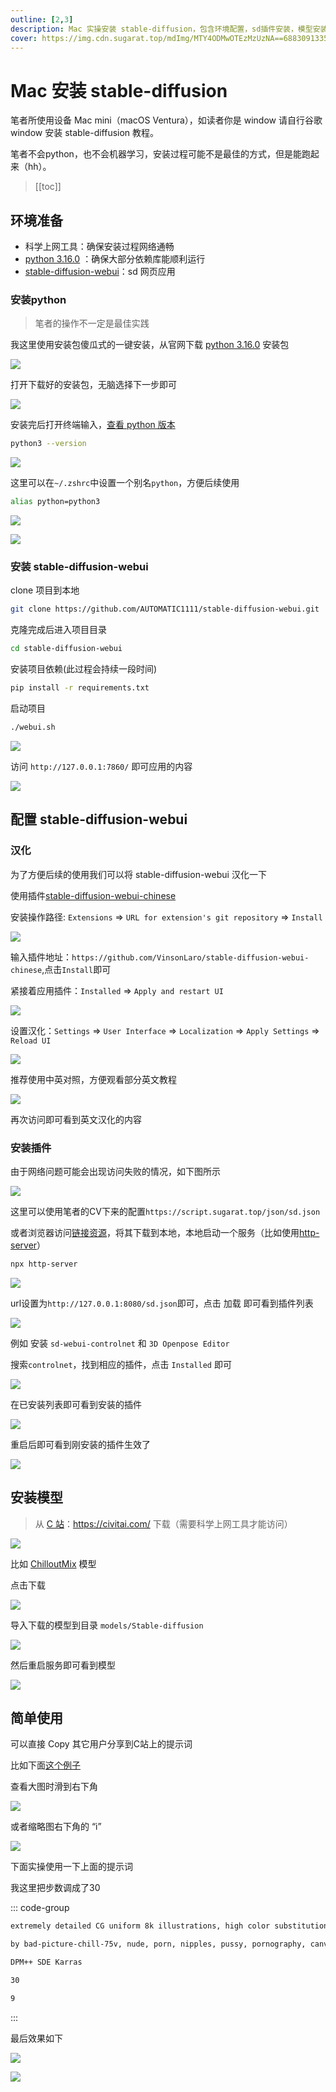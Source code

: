 ```yaml
---
outline: [2,3]
description: Mac 实操安装 stable-diffusion，包含环境配置，sd插件安装，模型安装等内容
cover: https://img.cdn.sugarat.top/mdImg/MTY4ODMwOTEzMzUzNA==688309133534
---
```

# Mac 安装 stable-diffusion

笔者所使用设备 Mac mini（macOS Ventura），如读者你是 window 请自行谷歌 window 安装 stable-diffusion 教程。

笔者不会python，也不会机器学习，安装过程可能不是最佳的方式，但是能跑起来（hh）。

>[[toc]]

## 环境准备
* 科学上网工具：确保安装过程网络通畅
* [python 3.16.0](https://www.python.org/downloads/release/python-3106/) ：确保大部分依赖库能顺利运行
* [stable-diffusion-webui](https://github.com/AUTOMATIC1111/stable-diffusion-webui)：sd 网页应用


### 安装python
>笔者的操作不一定是最佳实践

我这里使用安装包傻瓜式的一键安装，从官网下载 [python 3.16.0](https://www.python.org/downloads/release/python-3106/) 安装包

![](https://img.cdn.sugarat.top/mdImg/MTY4ODMwMDc3OTM2Mg==688300779362)

打开下载好的安装包，无脑选择下一步即可

![](https://img.cdn.sugarat.top/mdImg/MTY4ODMwMDgyMDQyMw==688300820423)

安装完后打开终端输入，[查看 python 版本](https://app.warp.dev/block/s9LVoqUBc12tgLXmwl1sQO)
```sh
python3 --version
```

![](https://img.cdn.sugarat.top/mdImg/MTY4ODMwMTAyODI2Nw==688301028267)

这里可以在`~/.zshrc`中设置一个别名`python`，方便后续使用
```sh
alias python=python3
```

![](https://img.cdn.sugarat.top/mdImg/MTY4ODMwMTEwMTgzNw==688301101837)

![](https://img.cdn.sugarat.top/mdImg/MTY4ODMwMTEzMjgzNQ==688301132835)

### 安装 stable-diffusion-webui

clone 项目到本地
```sh
git clone https://github.com/AUTOMATIC1111/stable-diffusion-webui.git
```
克隆完成后进入项目目录
```sh
cd stable-diffusion-webui
```

安装项目依赖(此过程会持续一段时间)
```sh
pip install -r requirements.txt
```

启动项目
```sh
./webui.sh
```

![](https://img.cdn.sugarat.top/mdImg/MTY4ODMwMTU4NTA0Mw==688301585043)

访问 `http://127.0.0.1:7860/` 即可应用的内容

![](https://img.cdn.sugarat.top/mdImg/MTY4ODMwMTY2MTk5MA==688301661990)


## 配置 stable-diffusion-webui
### 汉化
为了方便后续的使用我们可以将 stable-diffusion-webui 汉化一下

使用插件[stable-diffusion-webui-chinese](https://github.com/VinsonLaro/stable-diffusion-webui-chinese)

安装操作路径: `Extensions` => `URL for extension's git repository` => `Install`

![](https://img.cdn.sugarat.top/mdImg/MTY4ODMwMTc1ODg0MQ==688301758841)

输入插件地址：`https://github.com/VinsonLaro/stable-diffusion-webui-chinese`,点击`Install`即可

紧接着应用插件：`Installed` => `Apply and restart UI`

![](https://img.cdn.sugarat.top/mdImg/MTY4ODMwMTk0NTg4Nw==688301945887)

设置汉化：`Settings` => `User Interface` => `Localization` => `Apply Settings` => `Reload UI`

![](https://img.cdn.sugarat.top/mdImg/MTY4ODMwMjA5NjAwMQ==688302096001)

推荐使用中英对照，方便观看部分英文教程

![](https://img.cdn.sugarat.top/mdImg/MTY4ODMwMjM3MTAwNw==688302371007)

再次访问即可看到英文汉化的内容

### 安装插件


由于网络问题可能会出现访问失败的情况，如下图所示

![](https://img.cdn.sugarat.top/mdImg/MTY4ODMwMjQ0NDUwNg==688302444506)

这里可以使用笔者的CV下来的配置`https://script.sugarat.top/json/sd.json`

或者浏览器访问[链接资源](https://raw.githubusercontent.com/AUTOMATIC1111/stable-diffusion-webui-extensions/master/index.json)，将其下载到本地，本地启动一个服务（比如使用[http-server](https://www.npmjs.com/package/http-server)）

```sh
npx http-server
```

![](https://img.cdn.sugarat.top/mdImg/MTY4ODMwMjc3ODEzNg==688302778136)

url设置为`http://127.0.0.1:8080/sd.json`即可，点击 加载 即可看到插件列表

![](https://img.cdn.sugarat.top/mdImg/MTY4ODMwMzI4NTY5Mg==688303285692)

例如 安装 `sd-webui-controlnet` 和 `3D Openpose Editor`

搜索`controlnet`，找到相应的插件，点击 `Installed` 即可

![](https://img.cdn.sugarat.top/mdImg/MTY4ODMwNTU2NjA0Mw==688305566043)

在已安装列表即可看到安装的插件

![](https://img.cdn.sugarat.top/mdImg/MTY4ODMwNjIyOTMxNg==688306229316)

重启后即可看到刚安装的插件生效了

![](https://img.cdn.sugarat.top/mdImg/MTY4ODMwNjc4MzcxMg==688306783712)

## 安装模型
> 从 [C 站](https://civitai.com/)：https://civitai.com/ 下载（需要科学上网工具才能访问）

![](https://img.cdn.sugarat.top/mdImg/MTY4ODMwOTEzMzUzNA==688309133534)

比如 [ChilloutMix](https://civitai.com/models/6424?modelVersionId=11745) 模型

点击下载

![](https://img.cdn.sugarat.top/mdImg/MTY4ODMwOTI2NTU3Mg==688309265572)

导入下载的模型到目录 `models/Stable-diffusion`

![](https://img.cdn.sugarat.top/mdImg/MTY4ODMwOTUyMDk4MA==688309520980)

然后重启服务即可看到模型

![](https://img.cdn.sugarat.top/mdImg/MTY4ODMwOTYxMDkyOA==688309610928)

## 简单使用

可以直接 Copy 其它用户分享到C站上的提示词

比如下面[这个例子](https://civitai.com/images/312507?period=AllTime&periodMode=published&sort=Newest&view=categories&modelVersionId=27828&modelId=23302&postId=79817)

查看大图时滑到右下角

![](https://img.cdn.sugarat.top/mdImg/MTY4ODMwOTg3ODUxOA==688309878518)

或者缩略图右下角的 “i”

![](https://img.cdn.sugarat.top/mdImg/MTY4ODMwOTkwMzgwOA==688309903808)

下面实操使用一下上面的提示词

我这里把步数调成了30

::: code-group
```txt [① 提示词]
extremely detailed CG uniform 8k illustrations, high color substitution, sketches graffiti art, illustrations photo, masterpiece, hyper detailed, best quality, ultra high res, high resolution, (intricate details), perfect lighting, best shadow, (graffiti wall:1.4), 1 girl, (extremely detailed face and eyes), (shiny big eyes), (shiny graffiti long hair:1.2), ((colorful)), ((colorful illustrations)), face focus, lip gloss, random eyes color,
```

```txt [② 反向提示词]
by bad-picture-chill-75v, nude, porn, nipples, pussy, pornography, canvas frame, cartoon, 3d, ((disfigured)), ((bad art)), ((deformed)),((extra limbs)),((close up)),((b&w)), wierd colors, blurry, (((duplicate))), ((morbid)), ((mutilated)), [out of frame], extra fingers, mutated hands, ((poorly drawn hands)), ((poorly drawn face)), (((mutation))), (((deformed))), ((ugly)), blurry, ((bad anatomy)), (((bad proportions))), ((extra limbs)), cloned face, (((disfigured))), out of frame, ugly, extra limbs, (bad anatomy), gross proportions, (malformed limbs), ((missing arms)), ((missing legs)), (((extra arms))), (((extra legs))), mutated hands, (fused fingers), (too many fingers), (((long neck))), Photoshop, video game, ugly, tiling, poorly drawn hands, poorly drawn feet, poorly drawn face, out of frame, mutation, mutated, extra limbs, extra legs, extra arms, disfigured, deformed, cross-eye, body out of frame, blurry, bad art, bad anatomy, 3d render, background blur, (blurred background),  (briefs), (triangle pants), watermark, astigmatism, scattered light, lens astigmatism, chest light, shiny boobs, glowing boobs, halo, fog, hazy,
```

```txt [③ 采样器]
DPM++ SDE Karras
```

```txt [④ 步数]
30
```

```txt [⑤ 引导系数]
9
```
:::

最后效果如下

![](https://img.cdn.sugarat.top/mdImg/MTY4ODMxMTAyMTY2Ng==688311021666)

![](https://img.cdn.sugarat.top/mdImg/MTY4ODMxMTI1MTEzNw==688311251137)